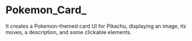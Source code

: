 # Pokemon_Card_
It creates a Pokemon-themed card UI for Pikachu, displaying an image, its moves, a description, and some clickable elements.
